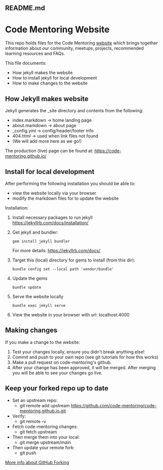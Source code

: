 README.md
---------

# Code Mentoring Website

This repo holds files for the Code Mentoring [website](https://code-mentoring.github.io/) which brings together information about our community, meetups, projects, recommended learning resources and FAQs.

This file documents:
* How jekyll makes the website
* How to install jekyll for local development
* How to make changes to the website


How Jekyll makes website
------------------------

Jekyll generates the _site directory and contents from the following:
* index.markdown -> home landing page
* about.markdown -> about page
* _config.yml    -> config/header/footer info
* 404.html       -> used when link files not found
* (We will add more here as we go!)

The production (live) page can be found at:
    https://code-mentoring.github.io/


Install for local development
-----------------------------

After performing the following installation you should be able to:
* view the website locally via your browser
* modify the markdown files for to update the website

Installation:
1. Install necessary packages to run jekyll
    https://jekyllrb.com/docs/installation/

2. Get jekyll and bundler:
    ```
    gem install jekyll bundler
    ```
    For more details: https://jekyllrb.com/docs/

3. Target this (local) directory for gems to install (from this dir):
    ```
    bundle config set --local path 'vendor/bundle'
    ```
4. Update the gems
    ```
    bundle update 
    ```
5. Serve the website locally
    ```
    bundle exec jekyll serve
    ```
6. View the website in your browser with url:
    localhost:4000


Making changes
--------------

If you make a change to the website:
1. Test your changes locally, ensure you didn't break anything else!
2. Commit and push to your own repo (see git tutorials for how this works)
3. Make a pull request on code-mentoring's github.
4. After your change has been approved, it will be merged.
   After merging you will be able to see your changes go live.


Keep your forked repo up to date
------------------------
* Set an upstream repo:
  * git remote add upstream https://github.com/code-mentoring/code-mentoring.github.io.git
* Verify:
  * git remote -v
* Fetch code-mentoring changes:
  * git fetch upstream
* Then merge them into your local:
  * git merge upstream/main
* Then update your remote fork:
  * git push

[More info about GitHub Forking](https://gist.github.com/Chaser324/ce0505fbed06b947d962)
